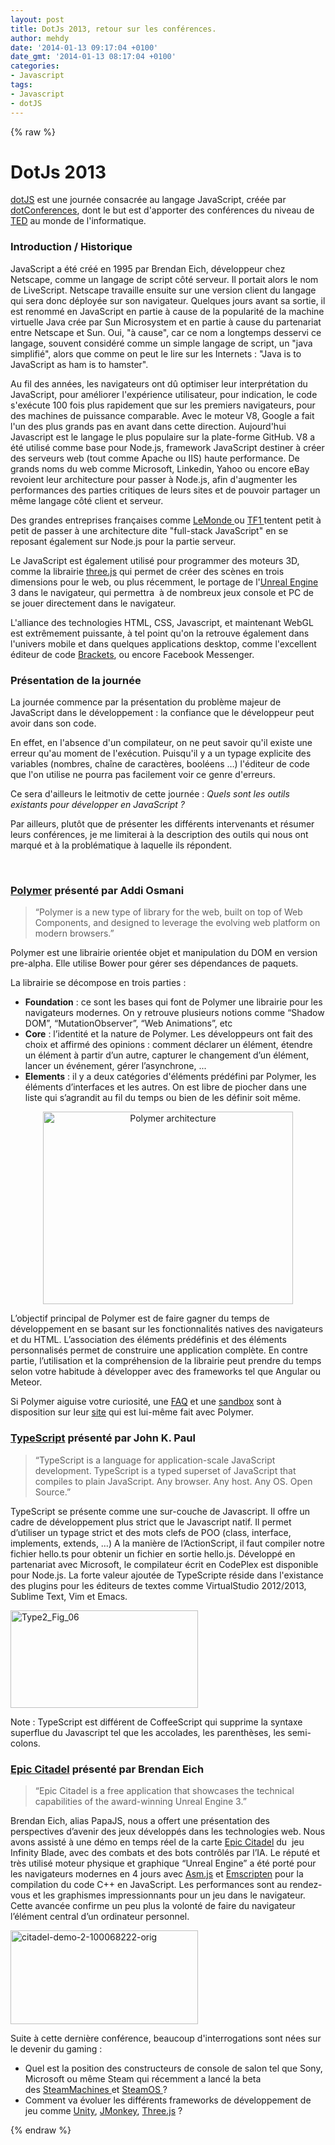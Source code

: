 ```yaml
---
layout: post
title: DotJs 2013, retour sur les conférences.
author: mehdy
date: '2014-01-13 09:17:04 +0100'
date_gmt: '2014-01-13 08:17:04 +0100'
categories:
- Javascript
tags:
- Javascript
- dotJS
---
```

{% raw %}
# DotJs 2013
<p dir="ltr"><a href="http://www.dotjs.eu/">dotJS</a> est une journée consacrée au langage JavaScript, créée par <a href="http://www.dotconferences.eu/">dotConferences</a>, dont le but est d'apporter des conférences du niveau de <a href="http://www.ted.com/">TED</a> au monde de l'informatique.</p>
<h3>Introduction / Historique</h3>
<p dir="ltr">JavaScript a été créé en 1995 par Brendan Eich, développeur chez Netscape, comme un langage de script côté serveur. Il portait alors le nom de LiveScript. Netscape travaille ensuite sur une version client du langage qui sera donc déployée sur son navigateur. Quelques jours avant sa sortie, il est renommé en JavaScript en partie à cause de la popularité de la machine virtuelle Java crée par Sun Microsystem et en partie à cause du partenariat entre Netscape et Sun. Oui, "à cause", car ce nom a longtemps desservi ce langage, souvent considéré comme un simple langage de script, un "java simplifié", alors que comme on peut le lire sur les Internets : "Java is to JavaScript as ham is to hamster".</p>
<p dir="ltr">Au fil des années, les navigateurs ont dû optimiser leur interprétation du JavaScript, pour améliorer l'expérience utilisateur, pour indication, le code s'exécute 100 fois plus rapidement que sur les premiers navigateurs, pour des machines de puissance comparable. Avec le moteur V8, Google a fait l'un des plus grands pas en avant dans cette direction. Aujourd'hui Javascript est le langage le plus populaire sur la plate-forme GitHub. V8 a été utilisé comme base pour Node.js, framework JavaScript destiner à créer des serveurs web (tout comme Apache ou IIS) haute performance. De grands noms du web comme Microsoft, Linkedin, Yahoo ou encore eBay revoient leur architecture pour passer à Node.js, afin d'augmenter les performances des parties critiques de leurs sites et de pouvoir partager un même langage côté client et serveur.</p>
<p dir="ltr">Des grandes entreprises françaises comme <a href="http://www.lemonde.fr/">LeMonde </a>ou <a href="http://www.tf1.fr/">TF1 </a>tentent petit à petit de passer à une architecture dite "full-stack JavaScript" en se reposant également sur Node.js pour la partie serveur.</p>
<p dir="ltr">Le JavaScript est également utilisé pour programmer des moteurs 3D, comme la librairie <a href="http://threejs.org/">three.js</a> qui permet de créer des scènes en trois dimensions pour le web, ou plus récemment, le portage de l'<a href="http://www.unrealengine.com/">Unreal Engine</a> 3 dans le navigateur, qui permettra  à de nombreux jeux console et PC de se jouer directement dans le navigateur.</p>
<p dir="ltr">L'alliance des technologies HTML, CSS, Javascript, et maintenant WebGL est extrêmement puissante, à tel point qu'on la retrouve également dans l'univers mobile et dans quelques applications desktop, comme l'excellent éditeur de code <a href="http://brackets.io/">Brackets</a>, ou encore Facebook Messenger.</p>
<p dir="ltr">
<h3>Présentation de la journée</h3>
<p dir="ltr">La journée commence par la présentation du problème majeur de JavaScript dans le développement : la confiance que le développeur peut avoir dans son code.</p>
<p dir="ltr">En effet, en l'absence d'un compilateur, on ne peut savoir qu'il existe une erreur qu'au moment de l'exécution. Puisqu'il y a un typage explicite des variables (nombres, chaîne de caractères, booléens …) l'éditeur de code que l'on utilise ne pourra pas facilement voir ce genre d'erreurs.</p>
<p dir="ltr">Ce sera d'ailleurs le leitmotiv de cette journée : <em>Quels sont les outils existants pour développer en JavaScript ?</em></p>
<p dir="ltr">Par ailleurs, plutôt que de présenter les différents intervenants et résumer leurs conférences, je me limiterai à la description des outils qui nous ont marqué et à la problématique à laquelle ils répondent.</p>
<p>&nbsp;</p>
<h3><a href="http://www.polymer-project.org/">Polymer</a> présenté par Addi Osmani</h3>
<blockquote>
<p dir="ltr">“Polymer is a new type of library for the web, built on top of Web Components, and designed to leverage the evolving web platform on modern browsers.”</p>
</blockquote>
<p dir="ltr">Polymer est une librairie orientée objet et manipulation du DOM en version pre-alpha. Elle utilise Bower pour gérer ses dépendances de paquets.</p>
<p dir="ltr">La librairie se décompose en trois parties :</p>
<ul>
<li><strong>Foundation</strong> : ce sont les bases qui font de Polymer une librairie pour les navigateurs modernes. On y retrouve plusieurs notions comme “Shadow DOM”, “MutationObserver”, “Web Animations”, etc</li>
<li><strong>Core</strong> : l’identité et la nature de Polymer. Les développeurs ont fait des choix et affirmé des opinions : comment déclarer un élément, étendre un élément à partir d’un autre, capturer le changement d’un élément, lancer un événement, gérer l’asynchrone, ...</li>
<li><strong>Elements</strong> : il y a deux catégories d'éléments prédéfini par Polymer, les éléments d’interfaces et les autres. On est libre de piocher dans une liste qui s’agrandit au fil du temps ou bien de les définir soit même.</li>
</ul>
<p dir="ltr" style="text-align: center;"><a href="http://www.polymer-project.org/images/architecture-diagram.svg"><img class="aligncenter" alt="Polymer architecture" src="http://blog.eleven-labs.com/wp-content/uploads/2013/12/Sans-titre.png" width="400" height="308" /></a></p>
<p dir="ltr">L’objectif principal de Polymer est de faire gagner du temps de développement en se basant sur les fonctionnalités natives des navigateurs et du HTML. L’association des éléments prédéfinis et des éléments personnalisés permet de construire une application complète. En contre partie, l’utilisation et la compréhension de la librairie peut prendre du temps selon votre habitude à développer avec des frameworks tel que Angular ou Meteor.</p>
<p dir="ltr">Si Polymer aiguise votre curiosité, une <a href="http://www.polymer-project.org/faq.html">FAQ</a> et une <a href="http://www.polymer-project.org/tools/sandbox/">sandbox</a> sont à disposition sur leur <a href="http://www.polymer-project.org/">site</a> qui est lui-même fait avec Polymer.</p>
<p dir="ltr">
<h3><a href="http://www.typescriptlang.org/">TypeScript</a> présenté par John K. Paul</h3>
<blockquote>
<p dir="ltr">“TypeScript is a language for application-scale JavaScript development. TypeScript is a typed superset of JavaScript that compiles to plain JavaScript. Any browser. Any host. Any OS. Open Source.”</p>
</blockquote>
<p dir="ltr">TypeScript se présente comme une sur-couche de Javascript. Il offre un cadre de développement plus strict que le Javascript natif. Il permet d’utiliser un typage strict et des mots clefs de POO (class, interface, implements, extends, …) A la manière de l’ActionScript, il faut compiler notre fichier hello.ts pour obtenir un fichier en sortie hello.js. Développé en partenariat avec Microsoft, le compilateur écrit en CodePlex est disponible pour Node.js. La forte valeur ajoutée de TypeScripte réside dans l'existance des plugins pour les éditeurs de textes comme VirtualStudio 2012/2013, Sublime Text, Vim et Emacs.</p>
<p dir="ltr"><a href="http://blog.eleven-labs.com/wp-content/uploads/2013/12/Type2_Fig_06.gif"><img class="aligncenter" alt="Type2_Fig_06" src="http://blog.eleven-labs.com/wp-content/uploads/2013/12/Type2_Fig_06-300x156.gif" width="300" height="156" /></a></p>
<p dir="ltr">Note : TypeScript est différent de CoffeeScript qui supprime la syntaxe superflue du Javascript tel que les accolades, les parenthèses, les semi-colons.</p>
<p dir="ltr">
<h3><a href="http://www.unrealengine.com/html5/">Epic Citadel</a> présenté par Brendan Eich</h3>
<blockquote>
<p dir="ltr">“Epic Citadel is a free application that showcases the technical capabilities of the award-winning Unreal Engine 3.”</p>
</blockquote>
<p dir="ltr">Brendan Eich, alias PapaJS, nous a offert une présentation des perspectives d’avenir des jeux développés dans les technologies web. Nous avons assisté à une démo en temps réel de la carte <a href="http://www.unrealengine.com/html5/">Epic Citadel</a> du  jeu Infinity Blade, avec des combats et des bots contrôlés par l’IA. Le réputé et très utilisé moteur physique et graphique “Unreal Engine” a été porté pour les navigateurs modernes en 4 jours avec <a href="http://www.generation-nt.com/go/?url=http%3A%2F%2Fasmjs.org%2F">Asm.js</a> et <a href="http://www.generation-nt.com/go/?url=https%3A%2F%2Fgithub.com%2Fkripken%2Femscripten%2Fwiki">Emscripten</a> pour la compilation du code C++ en JavaScript. Les performances sont au rendez-vous et les graphismes impressionnants pour un jeu dans le navigateur. Cette avancée confirme un peu plus la volonté de faire du navigateur l’élément central d’un ordinateur personnel.</p>
<p dir="ltr"><a href="http://blog.eleven-labs.com/wp-content/uploads/2013/12/citadel-demo-2-100068222-orig.png"><img class="size-medium wp-image-840 aligncenter" alt="citadel-demo-2-100068222-orig" src="http://blog.eleven-labs.com/wp-content/uploads/2013/12/citadel-demo-2-100068222-orig-300x150.png" width="300" height="150" /></a></p>
<p dir="ltr">Suite à cette dernière conférence, beaucoup d'interrogations sont nées sur le devenir du gaming :</p>
<ul>
<li>Quel est la position des constructeurs de console de salon tel que Sony, Microsoft ou même Steam qui récemment a lancé la beta des <a href="http://store.steampowered.com/livingroom/SteamMachines/">SteamMachines </a>et <a href="http://store.steampowered.com/livingroom/SteamOS/">SteamOS </a>?</li>
<li>Comment va évoluer les différents frameworks de développement de jeu comme <a href="http://unity3d.com/">Unity</a>, <a href="http://jmonkeyengine.org/">JMonkey</a>, <a href="http://threejs.org/">Three.js</a> ?</li>
</ul>
<p dir="ltr">
{% endraw %}
